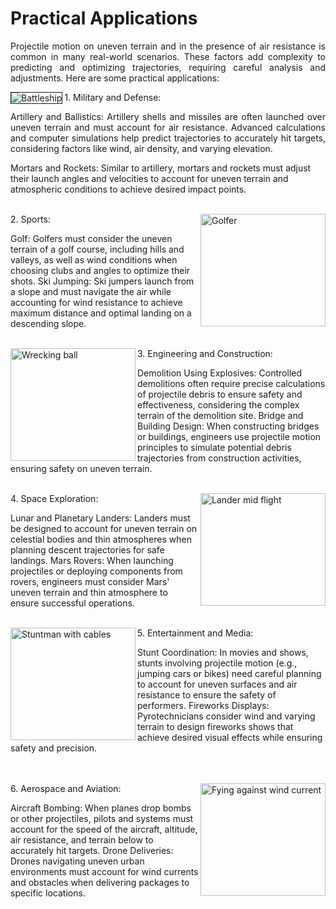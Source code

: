 # Practical Applications

<p align="justify">
Projectile motion on uneven terrain and in the presence of air resistance is common in many real-world scenarios. These factors add complexity to predicting and optimizing trajectories, requiring careful analysis and adjustments. Here are some practical applications:
</p>

<img border="1" align="left" src="https://mg-2025p03.github.io/physics/_pics/BShip1.jpg" alt="Battleship">
1. Military and Defense:
<p align="justify">
Artillery and Ballistics: Artillery shells and missiles are often launched over uneven terrain and must account for air resistance. Advanced calculations and computer simulations help predict trajectories to accurately hit targets, considering factors like wind, air density, and varying elevation.
      
Mortars and Rockets: Similar to artillery, mortars and rockets must adjust their launch angles and velocities to account for uneven terrain and atmospheric conditions to achieve desired impact points.
</p>

<br/>
<img align="right" src="https://mg-2025p03.github.io/physics/_pics/Golfer1.jpg" alt="Golfer" width="200px" height="180px">
2. Sports:

Golf: Golfers must consider the uneven terrain of a golf course, including hills and valleys, as well as wind conditions when choosing clubs and angles to optimize their shots.
Ski Jumping: Ski jumpers launch from a slope and must navigate the air while accounting for wind resistance to achieve maximum distance and optimal landing on a descending slope.

<br/>
<img align="left" src="https://mg-2025p03.github.io/physics/_pics/WreckBall1.jpg" alt="Wrecking ball" width="200px" height="180px">
3. Engineering and Construction:

Demolition Using Explosives: Controlled demolitions often require precise calculations of projectile debris to ensure safety and effectiveness, considering the complex terrain of the demolition site.
Bridge and Building Design: When constructing bridges or buildings, engineers use projectile motion principles to simulate potential debris trajectories from construction activities, ensuring safety on uneven terrain.

<br/>
<img align="right" src="https://mg-2025p03.github.io/physics/_pics/Lander1.jpg" alt="Lander mid flight" width="200px" height="180px">
4. Space Exploration:

Lunar and Planetary Landers: Landers must be designed to account for uneven terrain on celestial bodies and thin atmospheres when planning descent trajectories for safe landings.
Mars Rovers: When launching projectiles or deploying components from rovers, engineers must consider Mars' uneven terrain and thin atmosphere to ensure successful operations.

<br/>
<img align="left" src="https://mg-2025p03.github.io/physics/_pics/Stunt.jpg" alt="Stuntman with cables" width="200px" height="180px">
5. Entertainment and Media:

Stunt Coordination: In movies and shows, stunts involving projectile motion (e.g., jumping cars or bikes) need careful planning to account for uneven surfaces and air resistance to ensure the safety of performers.
Fireworks Displays: Pyrotechnicians consider wind and varying terrain to design fireworks shows that achieve desired visual effects while ensuring safety and precision.

<br/><br/>
<img align="right" src="https://mg-2025p03.github.io/physics/_pics/Drone1.jpg" alt="Fying against wind current" width="200px" height="180px">
6. Aerospace and Aviation:

Aircraft Bombing: When planes drop bombs or other projectiles, pilots and systems must account for the speed of the aircraft, altitude, air resistance, and terrain below to accurately hit targets.
Drone Deliveries: Drones navigating uneven urban environments must account for wind currents and obstacles when delivering packages to specific locations.

